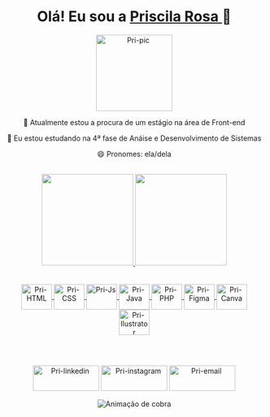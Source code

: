 <div align="center">
  <h1>Olá! Eu sou a <a href="https://www.linkedin.com/in/priscilarosa-front-end/" target="_blank"> Priscila Rosa </a> 🎱</h1>
<img src="https://user-images.githubusercontent.com/65368658/152503239-7bfacfe8-9ea7-47fb-8355-817bcf7e4a5b.jpeg" alt="Pri-pic" height="150" border-radius="50%" margin-right: "15px">
  
  <p></p>

<p>🔭 Atualmente estou a procura de um estágio na área de Front-end</p>
<p>🌱 Eu estou estudando na 4ª fase de Anáise e Desenvolvimento de Sistemas</p>
  <p>😄 Pronomes: ela/dela</p>
    </div>
<br>
<div align="center">
  <a href="https://github.com/prirosa">
  <img height="180em" src="https://github-readme-stats.vercel.app/api?username=prirosa&show_icons=true&theme=tokyonight&include_all_commits=true&count_private=true"/>
  <img height="180em" src="https://github-readme-stats.vercel.app/api/top-langs/?username=prirosa&layout=compact&langs_count=7&theme=tokyonight"/>
</div><br>
  
  <div style="display: inline_block" align="center"><br>
  <img align="center" alt="Pri-HTML" height="50" width="60" src="https://cdn.jsdelivr.net/gh/devicons/devicon/icons/html5/html5-plain-wordmark.svg" />
  <img align="center" alt="Pri-CSS" height="50" width="60" src="https://cdn.jsdelivr.net/gh/devicons/devicon/icons/css3/css3-plain-wordmark.svg" />
  <img align="center" alt="Pri-Js" height="50" width="60" src="https://cdn.jsdelivr.net/gh/devicons/devicon/icons/javascript/javascript-original.svg" />
  <img align="center" alt="Pri-Java" height="50" width="60" src="https://cdn.jsdelivr.net/gh/devicons/devicon/icons/java/java-plain-wordmark.svg" />
  <img align="center" alt="Pri-PHP" height="50" width="60" src="https://cdn.jsdelivr.net/gh/devicons/devicon/icons/php/php-plain.svg" />
  <img align="center" alt="Pri-Figma" height="50" width="60" src="https://cdn.jsdelivr.net/gh/devicons/devicon/icons/figma/figma-original.svg" />
  <img align="center" alt="Pri-Canva" height="50" width="60" src="https://cdn.jsdelivr.net/gh/devicons/devicon/icons/canva/canva-original.svg" />
  <img align="center" alt="Pri-Ilustrator" height="50" width="60" src="https://cdn.jsdelivr.net/gh/devicons/devicon/icons/illustrator/illustrator-line.svg" />
  
  ##
  
 <div align="center"><br>
   
 <a href="https://www.linkedin.com/in/priscilarosa-front-end/" target="_blank"><img src="https://img.shields.io/badge/-LinkedIn-%230077B5?style =for-the-badge&logo=linkedin&logoColor=white" target="_blank" alt="Pri-linkedin" height="50" width="130" ></a>
 <a href="https://www.instagram.com/aprioficial/" target="_blank"><img src="https://img.shields.io/badge/-Instagram-%23E4405F?style =for-the-badge&logo=instagram&logoColor=white" target="_blank" alt="Pri-instagram"  height="50" width="130" ></a>
   <a href = "mailto:apriscilasrosa@gmail.com"><img src="https://img.shields.io/badge/-Gmail-%23333?style=for-the-badge&logo=gmail&logoColor=white " target="_blank" alt="Pri-email"  height="50" width="130" ></a>
  </div>
    
 <div align="center">
  
  ![Animação de cobra](https://github.com/prirosa/prirosa/blob/output/github-contribution-grid-snake.svg)
  
</div>
